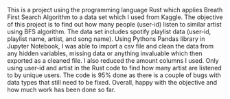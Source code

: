 This is a project using the programming language Rust which applies Breath First Search Algorithm to a data set which I used from Kaggle. The objective of this project is to find out how many people (user-id) listen to similar artist using BFS algorithm. 
The data set includes spotify playlist data (user-id, playlist name, artist, and song name). Using Pythons Pandas library in Jupyter Notebook, I was able to import a csv file and clean the data from any hidden variables, missing data or anything invaluable which then exported as a cleaned file. I also reduced the amount columns I used. Only using user-id and artist in the Rust code to find how many artist are listened to by unique users. The code is 95% done as there is a couple of bugs with data types that still need to be fixed. Overall, happy with the objective and how much work has been done so far.

